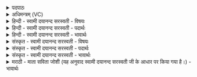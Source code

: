 <details><summary>पदपाठः</summary>

ऊर्ज॑म्। वह॑न्तीः। अ॒मृत॑म्। घृ॒तम्। पयः॑। की॒लाल॑म्। प॒रि॒स्रुत॒मिति॑ परि॒ऽस्रुत॑म्। स्व॒धाः। स्थ॒। त॒र्पय॑त। मे॒। पि॒तॄन्। ३४।
</details>

<details><summary>अधिमन्त्रम् (VC)</summary>

- आपो देवता
- वामदेव ऋषिः
- भुरिग् उष्णिक्
- ऋषभः
</details>

<details><summary>हिन्दी - स्वामी दयानन्द सरस्वती - विषयः</summary>

उक्त पितर कौन-कौन पदार्थों से सत्कार करने योग्य हैं, सो अगले मन्त्र में उपदेश किया है ॥
</details>

<details><summary>हिन्दी - स्वामी दयानन्द सरस्वती - पदार्थः</summary>

पदार्थान्वयभाषाः -  हे पुत्रादिको ! तुम (मे) मेरे (पितॄन्) पूर्वोक्त गुणवाले पितरों को (ऊर्जम्) अनेक प्रकार के उत्तम-उत्तम रस (वहन्तीः) सुख प्राप्त करनेवाले स्वादिष्ट जल (अमृतम्) सब रोगों को दूर करनेवाले ओषधि मिष्टादि पदार्थ (पयः) दूध (घृतम्) घी (कीलालम्) उत्तम-उत्तम रीति से पकाया हुआ अन्न तथा (परिस्रुतम्) रस से चूते हुए पके फलों को देके (तर्पयत) तृप्त करो। इस प्रकार तुम उनके सेवन से विद्या को प्राप्त होकर (स्वधाः) परधन का त्याग करके अपने धन के सेवन करनेवाले (स्थ) होओ ॥३४॥
</details>

<details><summary>हिन्दी - स्वामी दयानन्द सरस्वती - भावार्थः</summary>

भावार्थभाषाः -  ईश्वर आज्ञा देता है कि सब मनुष्यों को पुत्र और नौकर आदि को आज्ञा देके कहना चाहिये कि तुम को हमारे पितर अर्थात् पिता-माता आदि वा विद्या के देनेवाले प्रीति से सेवा करने योग्य हैं। जैसे कि उन्होंने बाल्यावस्था वा विद्यादान के समय हम और तुम पाले हैं, वैसे हम लोगों को भी वे सब काल में सत्कार करने योग्य हैं, जिससे हम लोगों के बीच में विद्या का नाश और कृतघ्नता आदि दोष कभी न प्राप्त हों ॥३४॥ ईश्वर ने इस दूसरे अध्याय में जो-जो वेदि आदि यज्ञ के साधनों का बनाना, यज्ञ का फल गमन वा साधन, सामग्री का धारण, अग्नि के दूतपन का प्रकाश, आत्मा और इन्द्रियादि पदार्थों की शुद्धि, सुखों का भोग, वेद का प्रकाश, पुरुषार्थ का साधन, युद्ध में शत्रुओं का जीतना, शत्रुओं का निवारण, द्वेष का त्याग, अग्नि आदि पदार्थों को सवारियों में युक्त करना, पृथिवी आदि पदार्थों से उपकार लेना, ईश्वर में प्रीति, अच्छे-अच्छे गुणों का विस्तार और सब की उन्नति करना, वेद शब्द के अर्थ का वर्णन, वायु और अग्नि आदि का परस्पर मिलाना, पुरुषार्थ का ग्रहण, उत्तम-उत्तम पदार्थों का स्वीकार करना, यज्ञ में होम किये हुए पदार्थों का तीनों लोक में जाना आना, स्वयंभू शब्द का वर्णन, गृहस्थों का कर्म, सत्य का आचरण, अग्नि में होम, दुष्टों का निवारण और जिन-जिन का सेवन करना कहा है, उन-उन का सेवन मनुष्यों को प्रीति के साथ करना अवश्य है। इस प्रकार से प्रथमाध्याय के अर्थ के साथ द्वितीयाध्याय के अर्थ की संगति जाननी चाहिए ॥३४॥
</details>

<details><summary>संस्कृत - स्वामी दयानन्द सरस्वती - विषयः</summary>

एते पितरः केन केन पदार्थेन सत्कर्त्तव्या इत्युपदिश्यते ॥
</details>

<details><summary>संस्कृत - स्वामी दयानन्द सरस्वती - पदार्थः</summary>

पदार्थान्वयभाषाः -  हे पुत्रादयो ! यूयं मे मम पितॄनूर्जं वहन्तीरमृतं घृतं पयः कीलालं परिस्रुतं दत्त्वा तर्पयतैवं तत्सेवनेन विद्याः प्राप्य स्वधाः स्थ परस्वत्यागेन सदा स्वसेविनो भवत ॥३४॥
</details>

<details><summary>संस्कृत - स्वामी दयानन्द सरस्वती - भावार्थः</summary>

भावार्थभाषाः -  ईश्वर आज्ञापयति। मनुष्याः सर्वान् पुत्रप्रभृतीन् प्रत्येवमादिशन्तु युष्माभिर्मम पितरो जनका विद्याप्रदाश्च प्रीत्या नित्यं सेवनीयाः। यथा तैर्बाल्यावस्थायां विद्याप्रदानसमये च वयं यूयं च पालितास्तथैवास्माभिरपि ते सर्वदा सर्वथा सत्कर्त्तव्याः। यतो नैवाऽस्माकं मध्ये कदाचिद्विद्यानाशकृतघ्नतादोषौ भवेतामिति ॥३४॥ ईश्वरेण यद्यदस्मिन्नध्याये वेद्यादिरचनं, यज्ञस्य फलगमनसाधकानि सामग्रीधारणम्, अग्नेर्दूतत्वप्रकाशनम्, आत्मेन्द्रियादिशोधनं, सुखभोगो, वेदप्रकाशनं, पुरुषार्थसाधनं, युद्धे विजयकरणं, शत्रुनिवारणं, द्वेषत्यागोऽग्न्यादीनां यानेषु योजनं, पृथिव्यादिभ्य उपकारग्रहणम्, ईश्वरे प्रीतिर्दिव्यगुणविस्तरणं, सर्वरक्षणं, वेदशब्दार्थवर्णनं, वाय्वग्न्यादीनां परस्परमेलनं, पुरुषार्थग्रहणम्, उत्तमानां पदार्थानां स्वीकरणं, त्रिषु लोकेषु यज्ञाहुतद्रव्यस्य गमनं, पुनस्तस्मादागमनं, स्वयंभूशब्दार्थवर्णनं, गृहस्थकृत्यं, सत्याचरणम्, अग्नौ होमो, दुष्टानां निवारणं, पितृणां सेवनं चोक्तं तत्तन्मनुष्यैः संप्रीत्या सेवनीयमिति प्रथमाध्यायार्थेन सहास्य द्वितीयाध्यायार्थस्य संगतिरस्तीति वेद्यम् ॥३४॥ इति श्रीमत्परिव्राजकाचार्य्यश्रीयुतदयानदसरस्वतीस्वामिना सुविरचिते संस्कृतार्य्यभाषाविभूषिते यजुर्वेदभाष्ये द्वितीयोऽध्यायः सम्पूर्णः ॥२॥
</details>

<details><summary>मराठी - माता सविता जोशी (यह अनुवाद स्वामी दयानन्द सरस्वती जी के आधार पर किया गया है।) - भावार्थः</summary>

भावार्थभाषाः -  ईश्वर अशी आज्ञा देतो की सर्व माणसांनी पुत्रांना व सेवकांना जसा आदेश द्यावा. ‘‘आमचे पितर अर्थात माता, पिता व विद्वानांची प्रेमाने सेवा करा. बाल्यावस्थेत त्यांनी आमचे पालन करून विद्यादान केलेले आहे त्यामुळे आपणही सदैव त्यांचा सत्कार करणे योग्य आहे. कारण त्यामुळे आमच्यात विद्यानाश व कृतघ्नता इत्यादी दोष येणर नाहीत. ’’
</details>